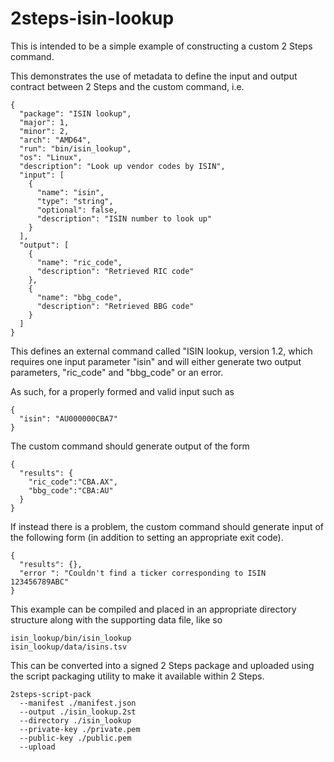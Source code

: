 # 2steps-isin-lookup
This is intended to be a simple example of constructing a custom 2 Steps command.

This demonstrates the use of metadata to define the input and output contract between 2 Steps and the custom command, i.e. 

```
{
  "package": "ISIN lookup",  
  "major": 1,
  "minor": 2,
  "arch": "AMD64",
  "run": "bin/isin_lookup",
  "os": "Linux",
  "description": "Look up vendor codes by ISIN",
  "input": [
    { 
      "name": "isin",
      "type": "string",
      "optional": false,
      "description": "ISIN number to look up"
    }
  ],
  "output": [
    { 
      "name": "ric_code", 
      "description": "Retrieved RIC code" 
    },
    { 
      "name": "bbg_code",
      "description": "Retrieved BBG code" 
    }
  ]
}
```

This defines an external command called "ISIN lookup, version 1.2, which requires one input parameter "isin" and will either generate two output parameters, "ric_code" and "bbg_code" or an error.

As such, for a properly formed and valid input such as 
```
{ 
  "isin": "AU000000CBA7"
}
```

The custom command should generate output of the form 
```
{
  "results": { 
    "ric_code":"CBA.AX",
    "bbg_code":"CBA:AU"
  }
}
```

If instead there is a problem, the custom command should generate input of the following form (in addition to setting an appropriate exit code).

```
{
  "results": {},
  "error ": "Couldn't find a ticker corresponding to ISIN 123456789ABC"
}
```

This example can be compiled and placed in an appropriate directory structure along with the supporting data file, like so
```
isin_lookup/bin/isin_lookup
isin_lookup/data/isins.tsv
```

This can be converted into a signed 2 Steps package and uploaded using the script packaging utility to make it available within 2 Steps.
```
2steps-script-pack 
  --manifest ./manifest.json 
  --output ./isin_lookup.2st 
  --directory ./isin_lookup 
  --private-key ./private.pem 
  --public-key ./public.pem 
  --upload
```
